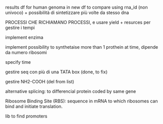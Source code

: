 results df for human genoma in new df to compare using rna_id (non univoco) + possibilità di sintetizzare più volte da stesso dna

PROCESSI CHE RICHIAMANO PROCESSI, e usare yield + resurces per gestire i tempi

implement enzima

implement possibility to synthetaise more than 1 prothein at time, dipende da numero ribosomi

specify time 

gestire seq con più di una TATA box (done, to fix)

gestire NH2-COOH (del from list)

alternative splicing: to differencial protein coded by same gene

Ribosome Binding Site (RBS): sequence in mRNA to which ribosomes can bind and initiate translation.

lib to find promoters
